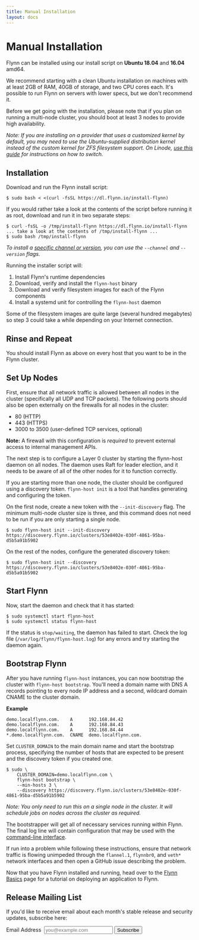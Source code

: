 ```yaml
---
title: Manual Installation
layout: docs
---
```


# Manual Installation

Flynn can be installed using our install script on **Ubuntu 18.04** and **16.04** amd64.

We recommend starting with a clean Ubuntu installation on machines with at least
2GB of RAM, 40GB of storage, and two CPU cores each. It's possible to run Flynn
on servers with lower specs, but we don't recommend it.

Before we get going with the installation, please note that if you plan on
running a multi-node cluster, you should boot at least 3 nodes to provide high
availability.

*Note: If you are installing on a provider that uses a customized kernel by
default, you may need to use the Ubuntu-supplied distribution kernel instead of
the custom kernel for ZFS filesystem support. On Linode, [use this
guide](https://www.linode.com/docs/tools-reference/custom-kernels-distros/run-a-distribution-supplied-kernel-with-kvm)
for instructions on how to switch.*

## Installation

Download and run the Flynn install script:

```
$ sudo bash < <(curl -fsSL https://dl.flynn.io/install-flynn)
```

If you would rather take a look at the contents of the script before running it as root, download and
run it in two separate steps:

```
$ curl -fsSL -o /tmp/install-flynn https://dl.flynn.io/install-flynn
... take a look at the contents of /tmp/install-flynn ...
$ sudo bash /tmp/install-flynn
```

_To install a [specific channel or version](https://releases.flynn.io), you can
use the `--channel` and `--version` flags._

Running the installer script will:

1. Install Flynn's runtime dependencies
2. Download, verify and install the `flynn-host` binary
3. Download and verify filesystem images for each of the Flynn components
4. Install a systemd unit for controlling the `flynn-host` daemon

Some of the filesystem images are quite large (several hundred megabytes) so step 3 could take a while depending on
your Internet connection.

## Rinse and Repeat

You should install Flynn as above on every host that you want to be in the Flynn cluster.

## Set Up Nodes

First, ensure that all network traffic is allowed between all nodes in the cluster (specifically
all UDP and TCP packets). The following ports should also be open externally on the firewalls
for all nodes in the cluster:

* 80 (HTTP)
* 443 (HTTPS)
* 3000 to 3500 (user-defined TCP services, optional)

**Note:** A firewall with this configuration is _required_ to prevent external
access to internal management APIs.

The next step is to configure a Layer 0 cluster by starting the flynn-host
daemon on all nodes. The daemon uses Raft for leader election, and it needs to
be aware of all of the other nodes for it to function correctly.

If you are starting more than one node, the cluster should be configured using
a discovery token.  `flynn-host init` is a tool that handles generating and
configuring the token.

On the first node, create a new token with the `--init-discovery` flag. The
minimum multi-node cluster size is three, and this command does not need to be
run if you are only starting a single node.

```
$ sudo flynn-host init --init-discovery
https://discovery.flynn.io/clusters/53e8402e-030f-4861-95ba-d5b5a91b5902
```

On the rest of the nodes, configure the generated discovery token:

```
$ sudo flynn-host init --discovery https://discovery.flynn.io/clusters/53e8402e-030f-4861-95ba-d5b5a91b5902
```

## Start Flynn

Now, start the daemon and check that it has started:

```
$ sudo systemctl start flynn-host
$ sudo systemctl status flynn-host
```

If the status is `stop/waiting`, the daemon has failed to start. Check the log
file (`/var/log/flynn/flynn-host.log`) for any errors and try starting the
daemon again.

## Bootstrap Flynn

After you have running `flynn-host` instances, you can now bootstrap the cluster
with `flynn-host bootstrap`. You'll need a domain name with DNS A records
pointing to every node IP address and a second, wildcard domain CNAME to the
cluster domain.

**Example**

```
demo.localflynn.com.    A      192.168.84.42
demo.localflynn.com.    A      192.168.84.43
demo.localflynn.com.    A      192.168.84.44
*.demo.localflynn.com.  CNAME  demo.localflynn.com.
```

Set `CLUSTER_DOMAIN` to the main domain name and start the bootstrap process,
specifying the number of hosts that are expected to be present and the discovery
token if you created one.

```
$ sudo \
    CLUSTER_DOMAIN=demo.localflynn.com \
    flynn-host bootstrap \
    --min-hosts 3 \
    --discovery https://discovery.flynn.io/clusters/53e8402e-030f-4861-95ba-d5b5a91b5902
```

*Note: You only need to run this on a single node in the cluster. It will
schedule jobs on nodes across the cluster as required.*

The bootstrapper will get all of necessary services running within Flynn. The
final log line will contain configuration that may be used with the
[command-line interface](/docs/cli).

If run into a problem while following these instructions, ensure that network
traffic is flowing unimpeded through the `flannel.1`, `flynnbr0`, and `veth*`
network interfaces and then open a GitHub issue describing the problem.

Now that you have Flynn installed and running, head over to the [Flynn
Basics](/docs/basics) page for a tutorial on deploying an application to Flynn.

## Release Mailing List

If you'd like to receive email about each month's stable release and security
updates, subscribe here:

<form action="https://flynn.us7.list-manage.com/subscribe/post?u=9600741fc187618e1baa39a58&id=8aadb709f3" method="post" target="_blank" novalidate class="mailing-list-form">
  <label>Email Address&nbsp;
    <input type="email" name="EMAIL" placeholder="you@example.com">
  </label>
  <button type="submit" name="subscribe">Subscribe</button>
</form>
